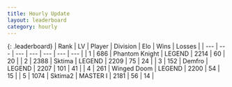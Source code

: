 ```yaml
---
title: Hourly Update
layout: leaderboard
category: hourly
---
```


{: .leaderboard}
| Rank | LV | Player | Division | Elo | Wins | Losses |
| --- | --- | --- | --- | --- | --- | --- |
| <span data-change="0">1</span> | 686 | <span title="ID: 742939">Phantom Knight</span> | LEGEND | <span data-change="0">2214</span> | <span data-change="0">60</span> | <span data-change="0">20</span> |
| <span data-change="0">2</span> | 2388 | <span title="ID: 353063">Sktima</span> | LEGEND | <span data-change="0">2209</span> | <span data-change="0">75</span> | <span data-change="0">24</span> |
| <span data-change="0">3</span> | 152 | <span title="ID: 81974">Demfro</span> | LEGEND | <span data-change="0">2207</span> | <span data-change="0">101</span> | <span data-change="0">41</span> |
| <span data-change="0">4</span> | 261 | <span title="ID: 744396">Winged Doom</span> | LEGEND | <span data-change="0">2200</span> | <span data-change="0">54</span> | <span data-change="0">15</span> |
| <span data-change="0">5</span> | 1074 | <span title="ID: 402846">Sktima2</span> | MASTER I | <span data-change="0">2181</span> | <span data-change="0">56</span> | <span data-change="0">14</span> |